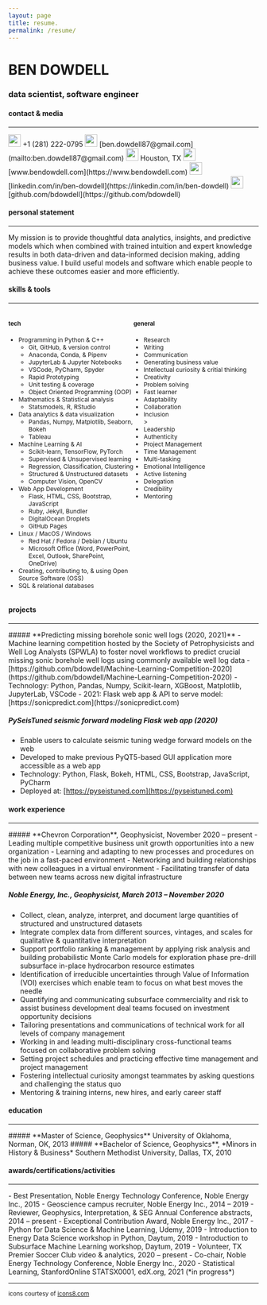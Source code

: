 ```yaml
---
layout: page
title: resume.
permalink: /resume/
---
```


<div class="resume-header"><h1><strong>BEN DOWDELL</strong> </h1></div>

<div class="resume-header"><h3> data scientist, software engineer </h3></div>

<div class="resume-section-header"><h4>contact & media</h4></div>
<hr class="resume-section-hr"/>
<img src="{{site.url}}/assets/img/icons8-iphone-30.png" width="25"/> +1 (281) 222-0795  
<img src="{{site.url}}/assets/img/icons8-gmail-30.png" width="25"/> [ben.dowdell87@gmail.com](mailto:ben.dowdell87@gmail.com)  
<img src="{{site.url}}/assets/img/icons8-address-30.png" width="25"/> Houston, TX  
<img src="{{site.url}}/assets/img/icons8-website-30.png" width="25"/> [www.bendowdell.com](https://www.bendowdell.com)  
<img src="{{site.url}}/assets/img/icons8-linkedin-30.png" width="25"/> [linkedin.com/in/ben-dowdell](https://linkedin.com/in/ben-dowdell)  
<img src="{{site.url}}/assets/img/icons8-github-30.png" width="25"/> [github.com/bdowdell](https://github.com/bdowdell)
<div class="resume-section-header"><h4> personal statement</h4></div>
<hr class="resume-section-hr"/>
My mission is to provide thoughtful data analytics, insights, and predictive models which when combined with trained intuition and expert knowledge results in both data-driven and data-informed decision making, adding business value. I build useful models and software which enable people to achieve these outcomes easier and more efficiently.
<div class="resume-section-header"><h4>skills & tools</h4></div>
<hr class="resume-section-hr"/>
<div class="row" style="display: flex;">
	<div class="col" style="flex: 50%;">
		<h4><small>tech</small></h4>
		<ul style="font-size: 12px;">
			<li>Programming in Python & C++
				<ul>
					<li>Git, GitHub, & version control</li>
					<li>Anaconda, Conda, & Pipenv</li>
					<li>JupyterLab & Jupyter Notebooks</li>
					<li>VSCode, PyCharm, Spyder</li>
					<li>Rapid Prototyping</li>
					<li>Unit testing & coverage</li>
					<li>Object Oriented Programming (OOP)</li>
				</ul>
			</li>
			<li>Mathematics & Statistical analysis
				<ul>
					<li>Statsmodels, R, RStudio</li>
				</ul>
			</li>
			<li>Data analytics & data visualization
				<ul>
					<li>Pandas, Numpy, Matplotlib, Seaborn, Bokeh</li>
					<li>Tableau</li>
				</ul>
			</li>
			<li>Machine Learning & AI
				<ul>
					<li>Scikit-learn, TensorFlow, PyTorch</li>
					<li>Supervised & Unsupervised learning</li>
					<li>Regression, Classification, Clustering</li>
					<li>Structured & Unstructured datasets</li>
					<li>Computer Vision, OpenCV</li>
				</ul>
			</li>
			<li>Web App Development
				<ul>
					<li>Flask, HTML, CSS, Bootstrap, JavaScript</li>
					<li>Ruby, Jekyll, Bundler</li>
					<li>DigitalOcean Droplets</li>
					<li>GitHub Pages</li>
				</ul>
			</li>
			<li>Linux / MacOS / Windows
				<ul>
					<li>Red Hat / Fedora / Debian / Ubuntu</li>
					<li>Microsoft Office (Word, PowerPoint, Excel, Outlook, SharePoint, OneDrive)</li>
				</ul>
			</li>
			<li>Creating, contributing to, & using Open Source Software (OSS)</li>
			<li>SQL & relational databases</li>
		</ul>
	</div>
	<div class="col" style="flex: 50%;">
		<h4><small>general</small></h4>
		<ul style="font-size: 12px;">
			<li>Research</li>
			<li>Writing</li>
			<li>Communication</li>
			<li>Generating business value</li>
			<li>Intellectual curiosity & critial thinking</li>
			<li>Creativity</li>
			<li>Problem solving</li>
			<li>Fast learner</li>
			<li>Adaptability</li>
			<li>Collaboration</li>
			<li>Inclusion</li>>
			<li>Leadership</li>
			<li>Authenticity</li>
			<li>Project Management</li>
			<li>Time Management</li>
			<li>Multi-tasking</li>
			<li>Emotional Intelligence</li>
			<li>Active listening</li>
			<li>Delegation</li>
			<li>Credibility</li>
			<li>Mentoring</li>
		</ul>
	</div>
</div>
<div class="resume-section-header"><h4>projects</h4></div>
<hr class="resume-section-hr"/>
##### **Predicting missing borehole sonic well logs (2020, 2021)**
- Machine learning competition hosted by the Society of Petrophysicists and Well Log Analysts (SPWLA) to foster novel workflows to predict crucial missing sonic borehole well logs using commonly available well log data
- [https://github.com/bdowdell/Machine-Learning-Competition-2020](https://github.com/bdowdell/Machine-Learning-Competition-2020)
- Technology: Python, Pandas, Numpy, Scikit-learn, XGBoost, Matplotlib, JupyterLab, VSCode
- 2021: Flask web app & API to serve model: [https://sonicpredict.com](https://sonicpredict.com)

##### **PySeisTuned seismic forward modeling Flask web app (2020)**
- Enable users to calculate seismic tuning wedge forward models on the web
- Developed to make previous PyQT5-based GUI application more accessible as a web app
- Technology: Python, Flask, Bokeh, HTML, CSS, Bootstrap, JavaScript, PyCharm
- Deployed at: [https://pyseistuned.com](https://pyseistuned.com)
<div class="resume-section-header"><h4>work experience</h4></div>
<hr class="resume-section-hr"/>
##### **Chevron Corporation**, Geophysicist, November 2020 – present
- Leading multiple competitive business unit growth opportunities into a new organization
- Learning and adapting to new processes and procedures on the job in a fast-paced environment
- Networking and building relationships with new colleagues in a virtual environment
- Facilitating transfer of data between new teams across new digital infrastructure

##### **Noble Energy, Inc.**, Geophysicist, March 2013 – November 2020
- Collect, clean, analyze, interpret, and document large quantities of structured and unstructured datasets
- Integrate complex data from different sources, vintages, and scales for qualitative & quantitative interpretation
- Support portfolio ranking & management by applying risk analysis and building probabilistic Monte Carlo models for exploration phase pre-drill subsurface in-place hydrocarbon resource estimates
- Identification of irreducible uncertainties through Value of Information (VOI) exercises which enable team to focus on what best moves the needle
- Quantifying and communicating subsurface commerciality and risk to assist business development deal teams focused on investment opportunity decisions
- Tailoring presentations and communications of technical work for all levels of company management
- Working in and leading multi-disciplinary cross-functional teams focused on collaborative problem solving
- Setting project schedules and practicing effective time management and project management
- Fostering intellectual curiosity amongst teammates by asking questions and challenging the status quo
- Mentoring & training interns, new hires, and early career staff
<div class="resume-section-header"><h4>education</h4></div>
<hr class="resume-section-hr"/>
##### **Master of Science, Geophysics**
University of Oklahoma, Norman, OK, 2013  
##### **Bachelor of Science, Geophysics**, *Minors in History & Business*
Southern Methodist University, Dallas, TX, 2010
<div class="resume-section-header"><h4>awards/certifications/activities</h4></div>
<hr class="resume-section-hr"/>
- Best Presentation, Noble Energy Technology Conference, Noble Energy Inc., 2015
- Geoscience campus recruiter, Noble Energy Inc., 2014 – 2019
- Reviewer, Geophysics, Interpretation, & SEG Annual Conference abstracts, 2014 – present
- Exceptional Contribution Award, Noble Energy Inc., 2017
- Python for Data Science & Machine Learning, Udemy, 2019
- Introduction to Energy Data Science workshop in Python, Daytum, 2019
- Introduction to Subsurface Machine Learning workshop, Daytum, 2019
- Volunteer, TX Premier Soccer Club video & analytics, 2020 – present
- Co-chair, Noble Energy Technology Conference, Noble Energy Inc., 2020
- Statistical Learning, StanfordOnline STATSX0001, edX.org, 2021 (*in progress*)
<hr />
<small>icons courtesy of <a href="https://icons8.com">icons8.com</a></small>
